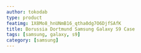 ```yaml
---
author: tokodab
type: product
featimg: 1X8Mo8_hnUNmB16_qtha0dg7O6DjfSAfK
title: Borussia Dortmund Samsung Galaxy S9 Case
tags: [samsung, galaxy, s9]
category: [samsung]
---
```

